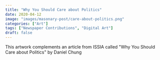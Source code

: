 ```yaml
---
title: "Why You Should Care about Politics"
date: 2020-04-12
image: "images/masonary-post/care-about-politics.png"
categories: ["Art"]
tags: ["Newspaper Contributions", "Digital Art"]
draft: false
---
```


This artwork complements an article from ISSIA called "Why You Should Care about Politics" by Daniel Chung
